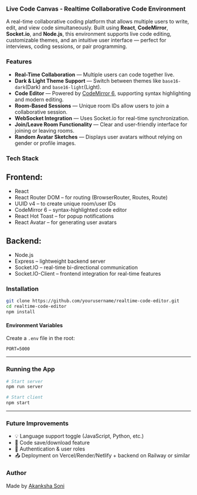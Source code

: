 ### Live Code Canvas - Realtime Collaborative Code Environment

A real-time collaborative coding platform that allows multiple users to write, edit, and view code simultaneously. Built using **React**, **CodeMirror**, **Socket.io**, and **Node.js**, this environment supports live code editing, customizable themes, and an intuitive user interface — perfect for interviews, coding sessions, or pair programming.

### Features

*  **Real-Time Collaboration** — Multiple users can code together live.
*  **Dark & Light Theme Support** — Switch between themes like `base16-dark`(Dark) and `base16-light`(Light).
*  **Code Editor** — Powered by [CodeMirror 6](https://codemirror.net/), supporting syntax highlighting and modern editing.
*  **Room-Based Sessions** — Unique room IDs allow users to join a collaborative session.
*  **WebSocket Integration** — Uses Socket.io for real-time synchronization.
*  **Join/Leave Room Functionality** — Clear and user-friendly interface for joining or leaving rooms.
*  **Random Avatar Sketches** — Displays user avatars without relying on gender or profile images.

### Tech Stack

## **Frontend**:
* React
* React Router DOM – for routing (BrowserRouter, Routes, Route)
* UUID v4 – to create unique room/user IDs
* CodeMirror 6 – syntax-highlighted code editor
* React Hot Toast – for popup notifications
* React Avatar – for generating user avatars

## **Backend**:
* Node.js
* Express – lightweight backend server
* Socket.IO – real-time bi-directional communication
* Socket.IO-Client – frontend integration for real-time features

### Installation

```bash
git clone https://github.com/yourusername/realtime-code-editor.git
cd realtime-code-editor
npm install
```

#### Environment Variables

Create a `.env` file in the root:

```env
PORT=5000
```

---

### Running the App

```bash
# Start server
npm run server

# Start client
npm start
```

---

###  Future Improvements

* 💡 Language support toggle (JavaScript, Python, etc.)
* 💾 Code save/download feature
* 🔐 Authentication & user roles
* 📤 Deployment on Vercel/Render/Netlify + backend on Railway or similar


###  Author

Made by [Akanksha Soni](https://linkedin.com/akankshasoni024)

